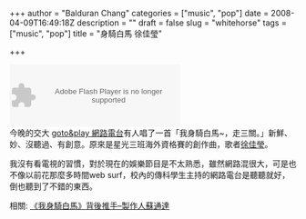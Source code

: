 +++
author = "Balduran Chang"
categories = ["music", "pop"]
date = 2008-04-09T16:49:18Z
description = ""
draft = false
slug = "whitehorse"
tags = ["music", "pop"]
title = "身騎白馬 徐佳瑩"

+++


<object height="80" width="300"><param name="movie" value="http://media.imeem.com/m/Vwx_jc2v6d/aus=false/"></param><param name="wmode" value="transparent"></param><embed height="110" src="http://media.imeem.com/m/Vwx_jc2v6d/aus=false/" type="application/x-shockwave-flash" width="300" wmode="transparent"></embed></object>  
 今晚的交大 [goto&play 網路電台](http://140.113.20.182/)有人唱了一首「我身騎白馬~，走三關。」新鮮、妙、沒聽過、有創意。原來是星光三班海外資格賽的創作曲，歌者[徐佳瑩](http://zh.wikipedia.org/wiki/%E5%BE%90%E4%BD%B3%E7%91%A9)。

我沒有看電視的習慣，對於現在的娛樂節目是不太熟悉，雖然網路混很大，可是也不像以前花那麼多時間web surf，校內的傳科學生主持的網路電台是聽聽就好，倒也聽到了不錯的東西。

相關: [《我身騎白馬》背後推手–製作人蘇通達](http://blog.roodo.com/lomographer/archives/4990421.html)


